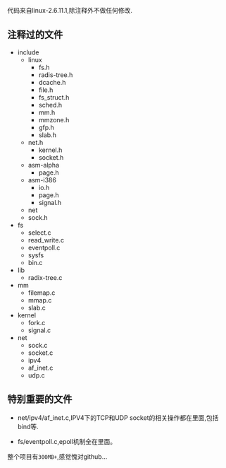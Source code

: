 代码来自linux-2.6.11.1,除注释外不做任何修改.

## 注释过的文件

* include
    * linux
        * fs.h
        * radis-tree.h
        * dcache.h
        * file.h
        * fs_struct.h
        * sched.h
        * mm.h
        * mmzone.h
        * gfp.h
        * slab.h
	* net.h
        * kernel.h
        * socket.h
    * asm-alpha
        * page.h
    * asm-i386
        * io.h
        * page.h
        * signal.h
    * net
	* sock.h
* fs  
    * select.c
    * read_write.c
    * eventpoll.c
    * sysfs
	* bin.c
* lib
    * radix-tree.c
* mm
    * filemap.c
    * mmap.c
    * slab.c
* kernel
    * fork.c
    * signal.c
* net
    * sock.c
    * socket.c
    * ipv4
	* af_inet.c
	* udp.c




## 特别重要的文件

* net/ipv4/af_inet.c,IPV4下的TCP和UDP socket的相关操作都在里面,包括bind等.

* fs/eventpoll.c,epoll机制全在里面。



整个项目有```300MB+```,感觉愧对github...
